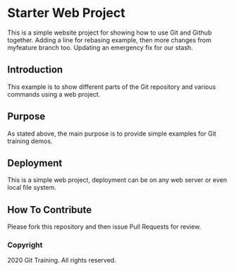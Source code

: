 # Starter Web Project

This is a simple website project for showing how to use Git and Github together. Adding a line for rebasing example, then more changes from myfeature branch too.
Updating an emergency fix for our stash.

## Introduction

This example is to show different parts of the Git repository and various commands using a web project.

## Purpose

As stated above, the main purpose is to provide simple examples for Git training demos.

## Deployment

This is a simple web project, deployment can be on any web server or even local file system.

## How To Contribute

Please fork this repository and then issue Pull Requests for review.

### Copyright

2020 Git Training. All rights reserved.
